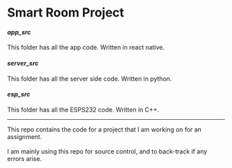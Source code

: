 # Smart Room Project 
#### *app_src*
This folder has all the app code. Written in react native.

#### *server_src*
This folder has all the server side code. Written in python.

#### *esp_src*
This folder has all the ESPS232 code. Written in C++.

___

This repo contains the code for a project that I am working on for an assignment. <br><br> I am mainly using this repo for source control, and to back-track if any errors arise.